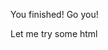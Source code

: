 You finished! Go you!

<div>Let me try some html</div>

<script>
console.log("finish.md")
</script>
